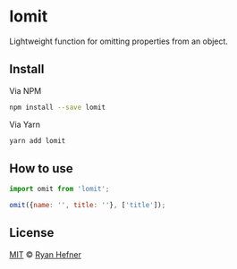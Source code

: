 # lomit

Lightweight function for omitting properties from an object.

## Install

Via NPM

```sh
npm install --save lomit
```

Via Yarn

```sh
yarn add lomit
```

## How to use

```js
import omit from 'lomit';

omit({name: '', title: ''}, ['title']);

```

## License

[MIT](LICENSE) © [Ryan Hefner](https://www.ryanhefner.com)
